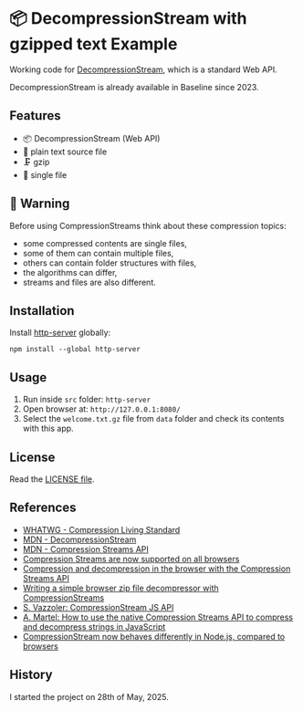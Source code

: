 # 📦 DecompressionStream with gzipped text Example

Working code for [DecompressionStream](https://developer.mozilla.org/en-US/docs/Web/API/DecompressionStream), which is a standard Web API.

DecompressionStream is already available in Baseline since 2023.

## Features

- 📦 DecompressionStream (Web API)
- 📝 plain text source file
- 🗜️ gzip
- 📄 single file

## 🛑 Warning

Before using CompressionStreams think about these compression topics:

- some compressed contents are single files,
- some of them can contain multiple files,
- others can contain folder structures with files,
- the algorithms can differ,
- streams and files are also different.

## Installation

Install [http-server](https://www.npmjs.com/package/http-server) globally:

`npm install --global http-server`

## Usage

1. Run inside `src` folder: `http-server`
1. Open browser at: `http://127.0.0.1:8080/`
1. Select the `welcome.txt.gz` file from `data` folder and check its contents with this app.

## License

Read the [LICENSE file](LICENSE).

## References

- [WHATWG - Compression Living Standard](https://compression.spec.whatwg.org/)
- [MDN - DecompressionStream](https://developer.mozilla.org/en-US/docs/Web/API/DecompressionStream)
- [MDN - Compression Streams API](https://developer.mozilla.org/en-US/docs/Web/API/Compression_Streams_API)
- [Compression Streams are now supported on all browsers](https://web.dev/blog/compressionstreams)
- [Compression and decompression in the browser with the Compression Streams API](https://developer.chrome.com/blog/compression-streams-api)
- [Writing a simple browser zip file decompressor with CompressionStreams](https://dev.to/ndesmic/writing-a-simple-browser-zip-file-decompressor-with-compressionstreams-5che)
- [S. Vazzoler: CompressionStream JS API](https://stefanovazzoler.com/compression-stream-api/)
- [A. Martel: How to use the native Compression Streams API to compress and decompress strings in JavaScript](https://gist.github.com/alexis-martel/f70aaae9239b1e1a4a9eee8cf8f30b46)
- [CompressionStream now behaves differently in Node.js, compared to browsers](https://github.com/mozilla/pdf.js/issues/17399)

## History

I started the project on 28th of May, 2025.
